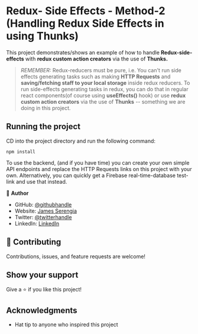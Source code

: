# Redux- Side Effects - Method-2 (Handling Redux Side Effects in using Thunks)

This project demonstrates/shows an example of how to handle **Redux-side-effects** with **redux custom action creators** via the use of **Thunks.**

> _REMEMBER:_ Redux-reducers must be pure, i.e. You can't run side effects generating tasks such as making **HTTP Requests** and **saving/fetching staff to your local storage** inside redux reducers. To run side-effects generating tasks in redux, you can do that in regular react components(of course using **useEffects()** hook) or use **redux custom action creators** via the use of **Thunks** -- something we are doing in this project.

## Running the project

CD into the project directory and run the following command:

```
npm install
```

To use the backend, (and if you have time) you can create your own simple API endpoints and replace the HTTP Requests links on this project with your own. Alternatively, you can quickly get a Firebase real-time-database test-link and use that instead.

👤 **Author**

- GitHub: [@githubhandle](https://github.com/serengia)
- Website: [James Serengia](https://jamesserengia.com/)
- Twitter: [@twitterhandle](https://twitter.com/jamesserengia)
- LinkedIn: [LinkedIn](https://linkedin.com/in/james-serengia)

## 🤝 Contributing

Contributions, issues, and feature requests are welcome!

## Show your support

Give a ⭐️ if you like this project!

## Acknowledgments

- Hat tip to anyone who inspired this project
